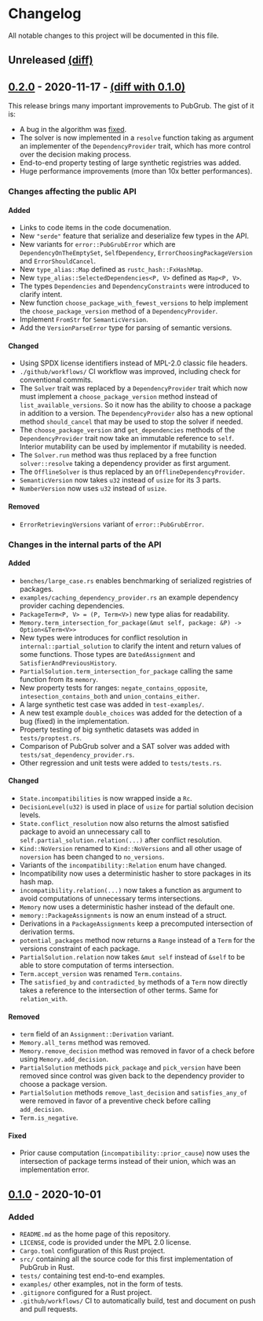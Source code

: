 # Changelog

All notable changes to this project will be documented in this file.

## Unreleased [(diff)][diff-unreleased]

## [0.2.0] - 2020-11-17 - [(diff with 0.1.0)][diff-0.2.0]

This release brings many important improvements to PubGrub.
The gist of it is:

- A bug in the algorithm was [fixed](https://github.com/pubgrub-rs/pubgrub/pull/23).
- The solver is now implemented in a `resolve` function taking as argument
  an implementer of the `DependencyProvider` trait,
  which has more control over the decision making process.
- End-to-end property testing of large synthetic registries was added.
- Huge performance improvements (more than 10x better performances).

### Changes affecting the public API

#### Added

- Links to code items in the code documenation.
- New `"serde"` feature that serialize and deserialize few types in the API.
- New variants for `error::PubGrubError` which are `DependencyOnTheEmptySet`,
  `SelfDependency`, `ErrorChoosingPackageVersion` and `ErrorShouldCancel`.
- New `type_alias::Map` defined as `rustc_hash::FxHashMap`.
- New `type_alias::SelectedDependencies<P, V>` defined as `Map<P, V>`.
- The types `Dependencies` and `DependencyConstraints` were introduced to clarify intent.
- New function `choose_package_with_fewest_versions` to help implement
  the `choose_package_version` method of a `DependencyProvider`.
- Implement `FromStr` for `SemanticVersion`.
- Add the `VersionParseError` type for parsing of semantic versions.

#### Changed

- Using SPDX license identifiers instead of MPL-2.0 classic file headers.
- `./github/workflows/` CI workflow was improved, including check for conventional commits.
- The `Solver` trait was replaced by a `DependencyProvider` trait
  which now must implement a `choose_package_version` method
  instead of `list_available_versions`.
  So it now has the ability to choose a package in addition to a version.
  The `DependencyProvider` also has a new optional method `should_cancel`
  that may be used to stop the solver if needed.
- The `choose_package_version` and `get_dependencies` methods of the
  `DependencyProvider` trait now take an immutable reference to `self`.
  Interior mutability can be used by implementor if mutability is needed.
- The `Solver.run` method was thus replaced by a free function `solver::resolve`
  taking a dependency provider as first argument.
- The `OfflineSolver` is thus replaced by an `OfflineDependencyProvider`.
- `SemanticVersion` now takes `u32` instead of `usize` for its 3 parts.
- `NumberVersion` now uses `u32` instead of `usize`.

#### Removed

- `ErrorRetrievingVersions` variant of `error::PubGrubError`.

### Changes in the internal parts of the API

#### Added

- `benches/large_case.rs` enables benchmarking of serialized registries of packages.
- `examples/caching_dependency_provider.rs` an example dependency provider caching dependencies.
- `PackageTerm<P, V> = (P, Term<V>)` new type alias for readability.
- `Memory.term_intersection_for_package(&mut self, package: &P) -> Option<&Term<V>>`
- New types were introduces for conflict resolution in `internal::partial_solution`
  to clarify the intent and return values of some functions.
  Those types are `DatedAssignment` and `SatisfierAndPreviousHistory`.
- `PartialSolution.term_intersection_for_package` calling the same function
  from its `memory`.
- New property tests for ranges: `negate_contains_opposite`, `intesection_contains_both`
  and `union_contains_either`.
- A large synthetic test case was added in `test-examples/`.
- A new test example `double_choices` was added
  for the detection of a bug (fixed) in the implementation.
- Property testing of big synthetic datasets was added in `tests/proptest.rs`.
- Comparison of PubGrub solver and a SAT solver
  was added with `tests/sat_dependency_provider.rs`.
- Other regression and unit tests were added to `tests/tests.rs`.

#### Changed

- `State.incompatibilities` is now wrapped inside a `Rc`.
- `DecisionLevel(u32)` is used in place of `usize` for partial solution decision levels.
- `State.conflict_resolution` now also returns the almost satisfied package
  to avoid an unnecessary call to `self.partial_solution.relation(...)` after conflict resolution.
- `Kind::NoVersion` renamed to `Kind::NoVersions` and all other usage of `noversion`
  has been changed to `no_versions`.
- Variants of the `incompatibility::Relation` enum have changed.
- Incompatibility now uses a deterministic hasher to store packages in its hash map.
- `incompatibility.relation(...)` now takes a function as argument to avoid computations
  of unnecessary terms intersections.
- `Memory` now uses a deterministic hasher instead of the default one.
- `memory::PackageAssignments` is now an enum instead of a struct.
- Derivations in a `PackageAssignments` keep a precomputed intersection of derivation terms.
- `potential_packages` method now returns a `Range`
  instead of a `Term` for the versions constraint of each package.
- `PartialSolution.relation` now takes `&mut self` instead of `&self`
  to be able to store computation of terms intersection.
- `Term.accept_version` was renamed `Term.contains`.
- The `satisfied_by` and `contradicted_by` methods of a `Term`
  now directly takes a reference to the intersection of other terms.
  Same for `relation_with`.

#### Removed

- `term` field of an `Assignment::Derivation` variant.
- `Memory.all_terms` method was removed.
- `Memory.remove_decision` method was removed in favor of a check before using `Memory.add_decision`.
- `PartialSolution` methods `pick_package` and `pick_version` have been removed
  since control was given back to the dependency provider to choose a package version.
- `PartialSolution` methods `remove_last_decision` and `satisfies_any_of` were removed
  in favor of a preventive check before calling `add_decision`.
- `Term.is_negative`.

#### Fixed

- Prior cause computation (`incompatibility::prior_cause`) now uses the intersection of package terms
  instead of their union, which was an implementation error.

## [0.1.0] - 2020-10-01

### Added

- `README.md` as the home page of this repository.
- `LICENSE`, code is provided under the MPL 2.0 license.
- `Cargo.toml` configuration of this Rust project.
- `src/` containing all the source code for this first implementation of PubGrub in Rust.
- `tests/` containing test end-to-end examples.
- `examples/` other examples, not in the form of tests.
- `.gitignore` configured for a Rust project.
- `.github/workflows/` CI to automatically build, test and document on push and pull requests.

[0.2.0]: https://github.com/pubgrub-rs/pubgrub/releases/tag/v0.2.0
[0.1.0]: https://github.com/pubgrub-rs/pubgrub/releases/tag/v0.1.0
[diff-unreleased]: https://github.com/pubgrub-rs/pubgrub/compare/v0.2.0...HEAD
[diff-0.2.0]: https://github.com/mpizenberg/elm-pointer-events/compare/v0.1.0...v0.2.0
